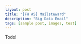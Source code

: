 ```yaml
---
layout: post
title: "[FH #5] Mailsteward"
description: "Big Data Email"
tags: [sample post, images, test]
---
```


Todo!
